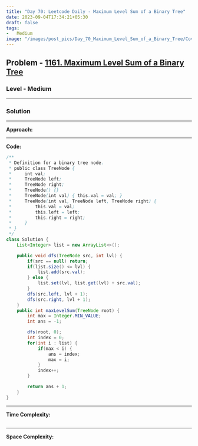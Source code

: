 ```yaml
---
title: "Day 70: Leetcode Daily - Maximum Level Sum of a Binary Tree"
date: 2023-09-04T17:34:21+05:30
draft: false
tags:
-   Medium
image: "/images/post_pics/Day_70_Maximum_Level_Sum_of_a_Binary_Tree/Cover.png"
---
```



## Problem - [1161. Maximum Level Sum of a Binary Tree](https://leetcode.com/problems/maximum-level-sum-of-a-binary-tree/)

### Level - Medium
---

### Solution

---
**Approach:**


---

**Code:**

```java
/**
 * Definition for a binary tree node.
 * public class TreeNode {
 *     int val;
 *     TreeNode left;
 *     TreeNode right;
 *     TreeNode() {}
 *     TreeNode(int val) { this.val = val; }
 *     TreeNode(int val, TreeNode left, TreeNode right) {
 *         this.val = val;
 *         this.left = left;
 *         this.right = right;
 *     }
 * }
 */
class Solution {
    List<Integer> list = new ArrayList<>();

    public void dfs(TreeNode src, int lvl) {
        if(src == null) return;
        if(list.size() <= lvl) {
            list.add(src.val);
        } else {
            list.set(lvl, list.get(lvl) + src.val);
        }
        dfs(src.left, lvl + 1);
        dfs(src.right, lvl + 1);
    }  
    public int maxLevelSum(TreeNode root) {
        int max = Integer.MIN_VALUE;
        int ans = -1;

        dfs(root, 0);
        int index = 0;
        for(int i : list) {
            if(max < i) {
                ans = index;
                max = i;
            }
            index++;
        }

        return ans + 1;
    }
}

```
---

**Time Complexity:**
```

```

---

**Space Complexity:**
```

```


